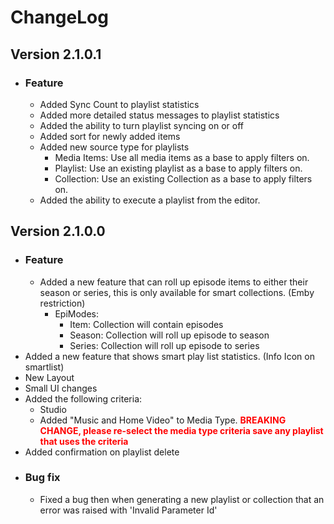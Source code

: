# ChangeLog
## Version 2.1.0.1
- ### Feature
  - Added Sync Count to playlist statistics
  - Added more detailed status messages to playlist statistics
  - Added the ability to turn playlist syncing on or off
  - Added sort for newly added items
  - Added new source type for playlists
    - Media Items: Use all media items as a base to apply filters on.
    - Playlist: Use an existing playlist as a base to apply filters on.
    - Collection: Use an existing Collection as a base to apply filters on.
  - Added the ability to execute a playlist from the editor.
## Version 2.1.0.0
- ### Feature
  - Added a new feature that can roll up episode items to either their season or series, this is only available for smart collections. (Emby restriction)
    - EpiModes:
      - Item: Collection will contain episodes
      - Season: Collection will roll up episode to season
      - Series: Collection will roll up episode to series
- Added a new feature that shows smart play list statistics. (Info Icon on smartlist)
- New Layout
- Small UI changes
- Added the following criteria:
  - Studio
  - Added "Music and Home Video" to Media Type. <span style="color:red">**BREAKING CHANGE, please re-select the media type criteria save any playlist that uses the criteria**</span>
- Added confirmation on playlist delete
- ### Bug fix
  - Fixed a bug then when generating a new playlist or collection that an error was raised with 'Invalid Parameter Id'
